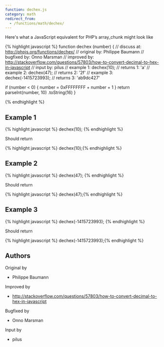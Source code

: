 ```yaml
---
function: dechex.js
category: math
redirect_from:
  - /functions/math/dechex/
---
```


<!-- WARNING! This file is auto generated by `npm run web:inject`, do not edit by hand -->

Here's what a JavaScript equivalent for PHP’s array_chunk might look like

{% highlight javascript %}
function dechex (number) {
  //  discuss at: http://phpjs.org/functions/dechex/
  // original by: Philippe Baumann
  // bugfixed by: Onno Marsman
  // improved by: http://stackoverflow.com/questions/57803/how-to-convert-decimal-to-hex-in-javascript
  //    input by: pilus
  //   example 1: dechex(10);
  //   returns 1: 'a'
  //   example 2: dechex(47);
  //   returns 2: '2f'
  //   example 3: dechex(-1415723993);
  //   returns 3: 'ab9dc427'

  if (number < 0) {
    number = 0xFFFFFFFF + number + 1
  }
  return parseInt(number, 10)
    .toString(16)
}

{% endhighlight %}

## Example 1

{% highlight javascript %}
dechex(10);
{% endhighlight %}

Should return

{% highlight javascript %}
dechex(10);{% endhighlight %}

## Example 2

{% highlight javascript %}
dechex(47);
{% endhighlight %}

Should return

{% highlight javascript %}
dechex(47);{% endhighlight %}

## Example 3

{% highlight javascript %}
dechex(-1415723993);
{% endhighlight %}

Should return

{% highlight javascript %}
dechex(-1415723993);{% endhighlight %}


## Authors


Original by

- Philippe Baumann


Improved by

- http://stackoverflow.com/questions/57803/how-to-convert-decimal-to-hex-in-javascript


Bugfixed by

- Onno Marsman


Input by

- pilus

